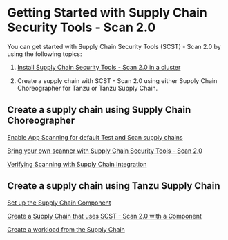 # Getting Started with Supply Chain Security Tools - Scan 2.0

You can get started with Supply Chain Security Tools (SCST) - Scan 2.0 by using the following topics:

1. [Install Supply Chain Security Tools - Scan 2.0 in a cluster](./install-app-scanning.hbs.md)

2. Create a supply chain with SCST - Scan 2.0 using either Supply Chain Choreographer for Tanzu or Tanzu Supply Chain.

## Create a supply chain using Supply Chain Choreographer

[Enable App Scanning for default Test and Scan supply chains](./integrate-app-scanning.hbs.md)

[Bring your own scanner with Supply Chain Security Tools - Scan 2.0](./bring-your-own-scanner.hbs.md)

[Verifying Scanning with Supply Chain Integration](./verify-app-scanning-supply-chain.hbs.md)

## Create a supply chain using Tanzu Supply Chain

[Set up the Supply Chain Component](./setup-supply-chain-component.md)

[Create a Supply Chain that uses SCST - Scan 2.0 with a Component](./create-supply-chain-with-app-scanning.hbs.md)

[Create a workload from the Supply Chain](./create-supply-chain-workload.hbs.md)
